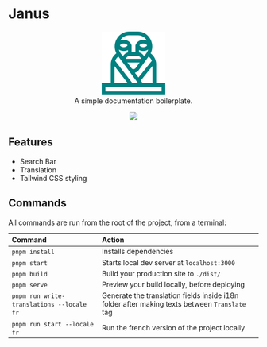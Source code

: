 # Janus

<p align="center">
    <img src="./static/img/janus.png"/> <br/>
    A simple documentation boilerplate.
</p>

<p align="center">
    <img src="https://img.shields.io/github/release/ayoub3bidi/janus">
</p>

## Features
* Search Bar
* Translation
* Tailwind CSS styling

## Commands

All commands are run from the root of the project, from a terminal:

| Command                                   | Action                                                                                        |
|:------------------------------------------|:----------------------------------------------------------------------------------------------|
| `pnpm install`                            | Installs dependencies                                                                         |
| `pnpm start`                              | Starts local dev server at `localhost:3000`                                                   |
| `pnpm build`                              | Build your production site to `./dist/`                                                       |
| `pnpm serve`                              | Preview your build locally, before deploying                                                  |
| `pnpm run write-translations --locale fr` | Generate the translation fields inside i18n folder after making texts between `Translate` tag |
| `pnpm run start --locale fr`              | Run the french version of the project locally                                                 |